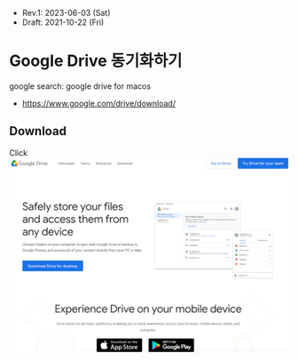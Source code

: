 * Rev.1: 2023-06-03 (Sat)
* Draft: 2021-10-22 (Fri)

# Google Drive 동기화하기
google search: google drive for macos
* https://www.google.com/drive/download/

## Download
Click 
<img src='images/download_drive_for_desktop.png'>

